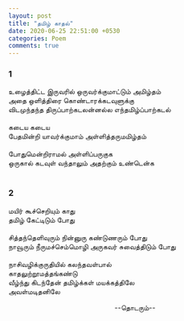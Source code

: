 ```yaml
---
layout: post
title: "தமிழ் காதல்"
date: 2020-06-25 22:51:00 +0530
categories: Poem
comments: true
---
```


### 1
உழைத்திட்ட இருவரில் ஒருவர்க்குமாட்டும் அமிழ்தம்<br />
அதை ஒளித்திரை கொண்டாரக்கடவுளுக்கு<br />
விடமுந்தந்த திருப்பாற்கடலன்னல்ல எந்தமிழ்ப்பாற்கடல்<br />
<br />
கடைய கடைய <br />
பேதமின்றி யாவர்க்குமாம் அள்ளித்தருமமிழ்தம் <br />
<br />
போதுமென்றிராமல் அள்ளிப்பருகுக<br />
ஒருகால் கடவுள் வந்தாலும் அதற்கும் உண்டென்க<br />
<br />

### 2
மயிர் கூச்செறியும் காது<br />
தமிழ் கேட்டிடும் போது<br />
<br />
சித்தந்தெளிவுரும் நின்னுரு கண்டுணரும் போது<br />
நாவூரும் நீருமச்செம்மொழி அருகவர் சுவைத்திடும் போது<br />
<br />
நாசிவழிக்குருதியில் கலந்தவள்பால் <br />
காதலுற்றூமத்தங்கண்டு<br />
வீழ்ந்து கிடந்தேன் தமிழ்க்கள் மயக்கத்திலே<br />
அவள்மடிதனிலே<br />
<p style="width: 100%; text-align: center;">
  --தொடரும்--
</p>